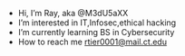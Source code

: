 -  Hi, I’m Ray, aka @M3dU5aXX
-  I’m interested in IT,Infosec,ethical hacking
-  I’m currently learning BS in Cybersecurity
-  How to reach me rtier0001@mail.ct.edu


